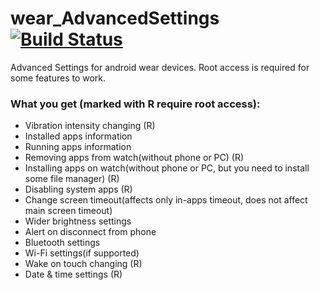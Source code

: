 # wear_AdvancedSettings [![Build Status](https://travis-ci.org/sssemil/wear_AdvancedSettings.png)](https://travis-ci.org/sssemil/wear_AdvancedSettings)
Advanced Settings for android wear devices. Root access is required for some features to work. 

### What you get (marked with R require root access):
+ Vibration intensity changing (R)
+ Installed apps information
+ Running apps information
+ Removing apps from watch(without phone or PC) (R)
+ Installing apps on watch(without phone or PC, but you need to install some file manager) (R)
+ Disabling system apps (R)
+ Change screen timeout(affects only in-apps timeout, does not affect main screen timeout)
+ Wider brightness settings
+ Alert on disconnect from phone
+ Bluetooth settings
+ Wi-Fi settings(if supported)
+ Wake on touch changing (R)
+ Date & time settings (R)
